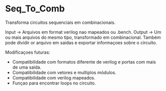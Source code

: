 # Seq_To_Comb
Transforma circuitos sequenciais em combinacionais.

Input -> Arquivos em format verilog nao mapeados ou .bench.
Output -> Um ou mais arquivos do mesmo tipo, transformado em combinacional. Também pode dividir or arquivo em saidas e exportar informaçoes sobre o circuito.

Modificaçoes futuras:
- Compatibilidade com formatos diferente de verilog e portas com mais de uma saida.
- Compatibilidade com vetores e multiplos módulos.
- Compatibilidade com verilog mapeados.
- Funçao para encontrar loops no circuito.
